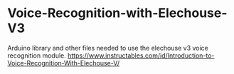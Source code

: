 # Voice-Recognition-with-Elechouse-V3
Arduino library and other files needed to use the elechouse v3 voice recognition module.
https://www.instructables.com/id/Introduction-to-Voice-Recognition-With-Elechouse-V/

